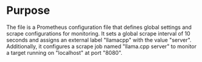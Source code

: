 # Purpose
The file is a Prometheus configuration file that defines global settings and scrape configurations for monitoring. It sets a global scrape interval of 10 seconds and assigns an external label "llamacpp" with the value "server". Additionally, it configures a scrape job named "llama.cpp server" to monitor a target running on "localhost" at port "8080".
